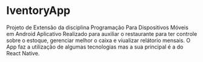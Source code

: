 # IventoryApp
Projeto de Extensão da disciplina Programação Para Dispositivos Móveis em Android
Aplicativo Realizado para auxiliar o restaurante para ter  controle sobre o estoque, gerenciar melhor o caixa e viualizar relátorio mensais. O App faz a utilização de algumas tecnologias mas a sua principal é a do React Native.

